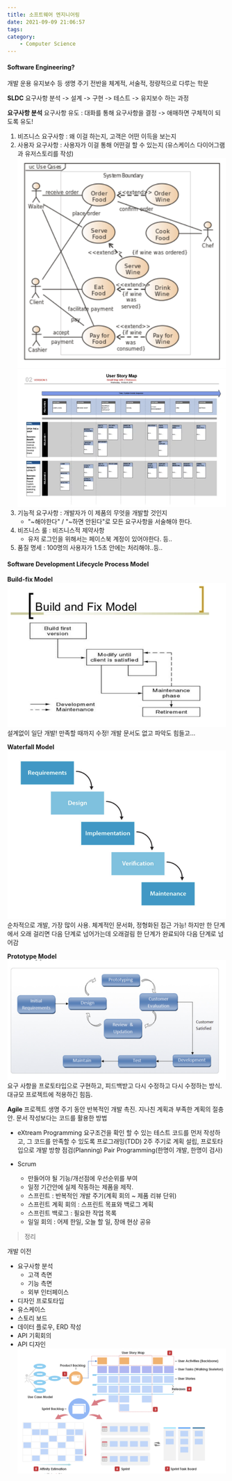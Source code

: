 ```yaml
---
title: 소프트웨어 엔지니어링
date: 2021-09-09 21:06:57
tags:
category:
    - Computer Science
---
```

#### Software Engineering?
개발 운용 유지보수 등 생명 주기 전반을 체계적, 서술적, 정량적으로 다루는 학문


**SLDC**
요구사항 분석 -> 설계 -> 구현 -> 테스트 -> 유지보수 하는 과정


**요구사항 분석**
요구사항 유도 : 대화를 통해 요구사항을 결정 -> 애매하면 구체적이 되도록 유도!
1. 비즈니스 요구사항 : 왜 이걸 하는지, 고객은 어떤 이득을 보는지
2. 사용자 요구사항 : 사용자가 이걸 통해 어떤걸 할 수 있는지
(유스케이스 다이어그램과 유저스토리를 작성)
![](/img/engineer/engineer1-1.png)
![](/img/engineer/engineer1-2.png)
3. 기능적 요구사항 : 개발자가 이 제품의 무엇을 개발할 것인지
    - "~해야한다" / "~하면 안된다"로 모든 요구사항을 서술해야 한다.
4. 비즈니스 룰 : 비즈니스적 제약사항
    - 유저 로그인을 위해서는 페이스북 계정이 있어야한다. 등..
5. 품질 명세 : 100명의 사용자가 1.5초 안에는 처리해야..등..


#### Software Development Lifecycle Process Model
**Build-fix Model**
![](/img/engineer/engineer1-3.png)
설계없이 일단 개발! 만족할 때까지 수정!
개발 문서도 없고 파악도 힘들고...


**Waterfall Model**
![](/img/engineer/engineer1-4.png)
순차적으로 개발, 가장 많이 사용.
체계적인 문서화, 정형화된 접근 가능!
하지만 한 단계에서 오래 걸리면 다음 단계로 넘어가는데 오래걸림
한 단계가 완료되야 다음 단계로 넘어감


**Prototype Model**
![](/img/engineer/engineer1-5.png)
요구 사항을 프로토타입으로 구현하고, 피드백받고 다시 수정하고 
다시 수정하는 방식.
대규모 프로젝트에 적용하긴 힘듬.


**Agile**
프로젝트 생명 주기 동안 반복적인 개발 촉진.
지나친 계획과 부족한 계획의 절충안.
문서 작성보다는 코드를 활용한 방법


- eXtream Programming
요구조건을 확인 할 수 있는 테스트 코드를 먼저 작성하고,
그 코드를 만족할 수 있도록 프로그래밍(TDD)
2주 주기로 계획 설립, 프로토타입으로 개발 방향 점검(Planning)
Pair Programming(한명이 개발, 한명이 검사)

- Scrum
    - 만들어야 될 기능/개선점에 우선순위를 부여
    - 일정 기간안에 실제 작동하는 제품을 제작.
    - 스프린트 : 반복적인 개발 주기(계획 회의 ~ 제품 리뷰 단위)
    - 스프린트 계획 회의 : 스프린트 목표와 백로그 계획
    - 스프린트 백로그 : 필요한 작업 목록
    - 일일 회의 : 어제 한일, 오늘 할 일, 장애 현상 공유


> 정리

개발 이전
- 요구사항 분석
    - 고객 측면
    - 기능 측면
    - 외부 인터페이스
- 디자인 프로토타입
- 유스케이스
- 스토리 보드
- 데이터 플로우, ERD 작성
- API 기획회의
- API 디자인
![](/img/engineer/engineer1-6.png)